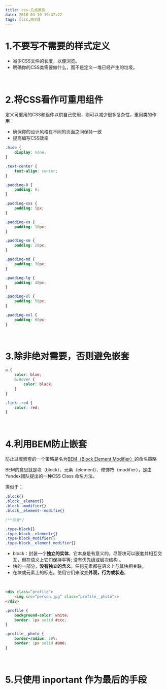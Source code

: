 ```yaml
---
title: css-几点原则
date: 2018-03-10 19:47:22
tags: [css,原则]
---
```


# 1.不要写不需要的样式定义

- 减少CSS文件的长度，以便浏览。
- 明确你的CSS类需要做什么，而不是定义一堆已经产生的垃圾。

<br/>

# 2.将CSS看作可重用组件

定义可重用的CSS和组件以供自己使用，则可以减少很多复杂性，重用类的作用：

- 确保你的设计风格在不同的页面之间保持一致
- 提高编写CSS效率

```css
.hide {
    display: none;
}

.text-center {
    text-align: center;
}

.padding-0 {
    padding: 0;
}

.padding-xxs {
    padding: 5px;
}

.padding-xs {
    padding: 10px;
}

.padding-sm {
    padding: 20px;
}

.padding-md {
    padding: 30px;
}

.padding-lg {
    padding: 40px;
}

.padding-xl {
    padding: 50px;
}

.padding-xxl {
    padding: 60px;
}
```

<br/>

# 3.除非绝对需要，否则避免嵌套

```css
a {
    color: blue;
    &:hover {
        color: black;
    }
}

.link--red {
    color: red;
}
```

<br/>

# 4.利用BEM防止嵌套

防止过度嵌套的一个策略是名为[BEM（Block Element Modifier）](https://link.zhihu.com/?target=https%3A//csswizardry.com/2013/01/mindbemding-getting-your-head-round-bem-syntax/)的命名策略 

BEM的意思就是块（block）、元素（element）、修饰符（modifier），是由Yandex团队提出的一种CSS Class 命名方法。 

类似于：

```css
.block{}	
.block__element{}		
.block--modifier{}
.block__element--modifie{}	

/**或者*/

.type-block{}
.type-block__elementr{}
.type-block_modifier{}
.type-block__element_modifier{}
```

- block：封装一个**独立的实体**，它本身是有意义的。尽管块可以嵌套并相互交互，但在语义上它们保持平等; 没有优先级或层次结构 。
- 块的一部分，**没有独立的含义**。任何元素都在语义上与其块相关联。 
- 在块或元素上的标志。使用它们来改变**外观，行为或状态**。 

<br/>

```html
<div class=”profile”>
    <img src=”person.jpg” class=”profile__photo”/>
</div>
```

```css
.profile {
    background-color: white;
    border: 1px solid #ccc;
}

.profile__photo {
    border-radius: 50%;
    border: 1px solid #000;
}
```

<br/>

# 5.只使用 inportant 作为最后的手段

